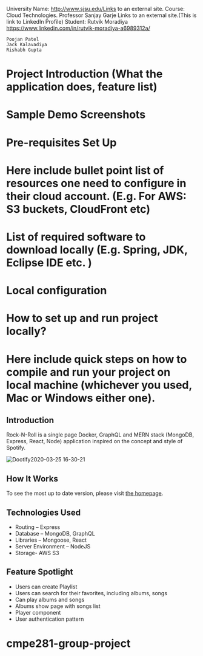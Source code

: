 University Name: http://www.sjsu.edu/Links to an external site.
Course: Cloud Technologies.
Professor Sanjay Garje Links to an external site.(This is link to LinkedIn Profile)
Student: 
    Rutvik Moradiya
        https://www.linkedin.com/in/rutvik-moradiya-a6989312a/

    Poojan Patel
    Jack Kalavadiya
    Rishabh Gupta

# Project Introduction (What the application does, feature list)

# Sample Demo Screenshots

# Pre-requisites Set Up

# Here include bullet point list of resources one need to configure in their cloud account. (E.g. For AWS: S3 buckets, CloudFront etc)
# List of required software to download locally (E.g. Spring, JDK, Eclipse IDE etc. )
# Local configuration
# How to set up and run project locally?
# Here include quick steps on how to compile and run your project on local machine (whichever you used, Mac or Windows either one).

## Introduction
Rock-N-Roll is a single page Docker, GraphQL and MERN stack (MongoDB, Express, React, Node) application inspired on the concept and style of Spotify. 

![Dootify2020-03-25 16-30-21](https://user-images.githubusercontent.com/7420659/77706990-cbfacc00-6fbb-11ea-9e41-cffe47aaba8d.gif)

## How It Works
To see the most up to date version, please visit [the homepage](https://dootify.herokuapp.com/#/).

## Technologies Used
* Routing – Express
* Database – MongoDB, GraphQL
* Libraries – Mongoose, React
* Server Environment – NodeJS
* Storage- AWS S3

## Feature Spotlight
* Users can create Playlist
* Users can search for their favorites, including albums, songs
* Can play albums and songs
* Albums show page with songs list
* Player component
* User authentication pattern

# cmpe281-group-project
